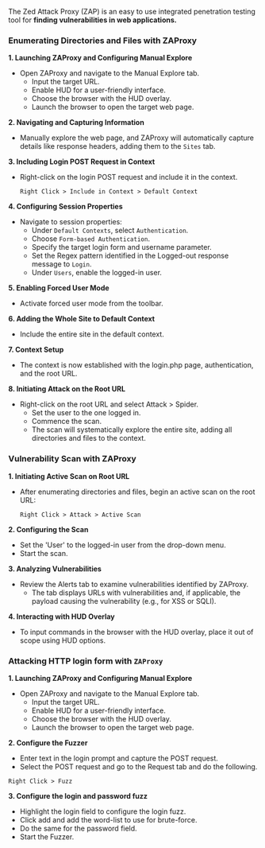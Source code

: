 
The Zed Attack Proxy (ZAP) is an easy to use integrated penetration testing tool for **finding vulnerabilities in web applications.**

### Enumerating Directories and Files with ZAProxy

**1. Launching ZAProxy and Configuring Manual Explore**

- Open ZAProxy and navigate to the Manual Explore tab.
  - Input the target URL.
  - Enable HUD for a user-friendly interface.
  - Choose the browser with the HUD overlay.
  - Launch the browser to open the target web page.

**2. Navigating and Capturing Information**

- Manually explore the web page, and ZAProxy will automatically capture details like response headers, adding them to the `Sites` tab.

**3. Including Login POST Request in Context**

- Right-click on the login POST request and include it in the context.
  ```
  Right Click > Include in Context > Default Context
  ```

**4. Configuring Session Properties**

- Navigate to session properties:
  - Under `Default Contexts`, select `Authentication`.
  - Choose `Form-based Authentication`.
  - Specify the target login form and username parameter.
  - Set the Regex pattern identified in the Logged-out response message to `Login`.
  - Under `Users`, enable the logged-in user.

**5. Enabling Forced User Mode**

- Activate forced user mode from the toolbar.

**6. Adding the Whole Site to Default Context**

- Include the entire site in the default context.

**7. Context Setup**

- The context is now established with the login.php page, authentication, and the root URL.

**8. Initiating Attack on the Root URL**

- Right-click on the root URL and select Attack > Spider.
  - Set the user to the one logged in.
  - Commence the scan.
  - The scan will systematically explore the entire site, adding all directories and files to the context.
### Vulnerability Scan with ZAProxy

**1. Initiating Active Scan on Root URL**

- After enumerating directories and files, begin an active scan on the root URL:
  ```
  Right Click > Attack > Active Scan
  ```

**2. Configuring the Scan**

- Set the 'User' to the logged-in user from the drop-down menu.
- Start the scan.

**3. Analyzing Vulnerabilities**

- Review the Alerts tab to examine vulnerabilities identified by ZAProxy.
  - The tab displays URLs with vulnerabilities and, if applicable, the payload causing the vulnerability (e.g., for XSS or SQLI).

**4. Interacting with HUD Overlay**

- To input commands in the browser with the HUD overlay, place it out of scope using HUD options.

### Attacking HTTP login form with `ZAProxy`

**1. Launching ZAProxy and Configuring Manual Explore**

- Open ZAProxy and navigate to the Manual Explore tab.
  - Input the target URL.
  - Enable HUD for a user-friendly interface.
  - Choose the browser with the HUD overlay.
  - Launch the browser to open the target web page.

**2. Configure the Fuzzer** 

- Enter text in the login prompt and capture the POST request. 
- Select the POST request and go to the Request tab and do the following.
```
Right Click > Fuzz
```

**3. Configure the login and password fuzz**

- Highlight the login field to configure the login fuzz. 
- Click add and add the word-list to use for brute-force.
- Do the same for the password field.
- Start the Fuzzer.

